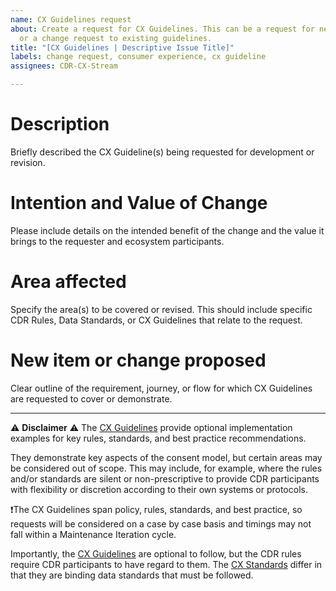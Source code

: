 ```yaml
---
name: CX Guidelines request
about: Create a request for CX Guidelines. This can be a request for new guidelines
  or a change request to existing guidelines.
title: "[CX Guidelines | Descriptive Issue Title]"
labels: change request, consumer experience, cx guideline
assignees: CDR-CX-Stream

---
```

<!--- READ ME: Read this knowledge article to learn about the Standards Maintenance process: https://cdr-support.zendesk.com/hc/en-us/articles/900005585003-Standards-Maintenance --->

# Description
Briefly described the CX Guideline(s) being requested for development or revision.

# Intention and Value of Change
Please include details on the intended benefit of the change and the value it brings to the requester and ecosystem participants.

# Area affected
Specify the area(s) to be covered or revised. This should include specific CDR Rules, Data Standards, or CX Guidelines that relate to the request.

# New item or change proposed
Clear outline of the requirement, journey, or flow for which CX Guidelines are requested to cover or demonstrate.

<!--- Do not delete disclaimer: START DISCLAIMER --->
-----
:warning: **Disclaimer** :warning:
The [CX Guidelines](https://cx.cds.gov.au/) provide optional implementation examples for key rules, standards, and best practice recommendations.

They demonstrate key aspects of the consent model, but certain areas may be considered out of scope. This may include, for example, where the rules and/or standards are silent or non-prescriptive to provide CDR participants with flexibility or discretion according to their own systems or protocols.

:heavy_exclamation_mark:The CX Guidelines span policy, rules, standards, and best practice, so requests will be considered on a case by case basis and timings may not fall within a Maintenance Iteration cycle.

Importantly, the [CX Guidelines](https://cx.cds.gov.au/) are optional to follow, but the CDR rules require CDR participants to have regard to them. The [CX Standards](https://consumerdatastandardsaustralia.github.io/standards/#consumer-experience) differ in that they are binding data standards that must be followed.
<!--- END DISCLAIMER --->
